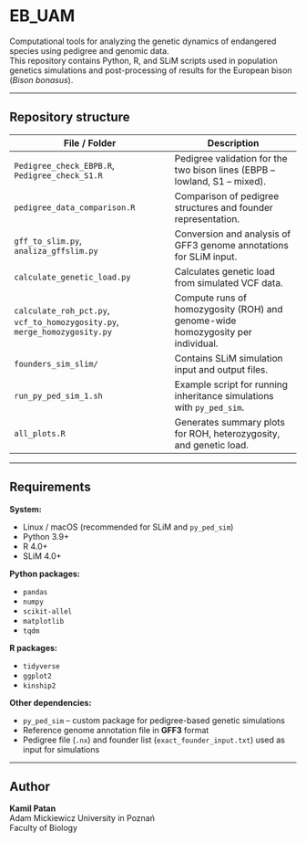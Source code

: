 # EB_UAM

Computational tools for analyzing the genetic dynamics of endangered species using pedigree and genomic data.  
This repository contains Python, R, and SLiM scripts used in population genetics simulations and post-processing of results for the European bison (*Bison bonasus*).

---

## Repository structure

| File / Folder | Description |
|----------------|--------------|
| `Pedigree_check_EBPB.R`, `Pedigree_check_S1.R` | Pedigree validation for the two bison lines (EBPB – lowland, S1 – mixed). |
| `pedigree_data_comparison.R` | Comparison of pedigree structures and founder representation. |
| `gff_to_slim.py`, `analiza_gffslim.py` | Conversion and analysis of GFF3 genome annotations for SLiM input. |
| `calculate_genetic_load.py` | Calculates genetic load from simulated VCF data. |
| `calculate_roh_pct.py`, `vcf_to_homozygosity.py`, `merge_homozygosity.py` | Compute runs of homozygosity (ROH) and genome-wide homozygosity per individual. |
| `founders_sim_slim/` | Contains SLiM simulation input and output files. |
| `run_py_ped_sim_1.sh` | Example script for running inheritance simulations with `py_ped_sim`. |
| `all_plots.R` | Generates summary plots for ROH, heterozygosity, and genetic load. |

---

##  Requirements

**System:**
- Linux / macOS (recommended for SLiM and `py_ped_sim`)
- Python 3.9+
- R 4.0+
- SLiM 4.0+

**Python packages:**
- `pandas`  
- `numpy`  
- `scikit-allel`  
- `matplotlib`  
- `tqdm`

**R packages:**
- `tidyverse`  
- `ggplot2`  
- `kinship2`

**Other dependencies:**
- `py_ped_sim` – custom package for pedigree-based genetic simulations  
- Reference genome annotation file in **GFF3** format  
- Pedigree file (`.nx`) and founder list (`exact_founder_input.txt`) used as input for simulations  

---

## Author

**Kamil Patan**  
Adam Mickiewicz University in Poznań  
Faculty of Biology
